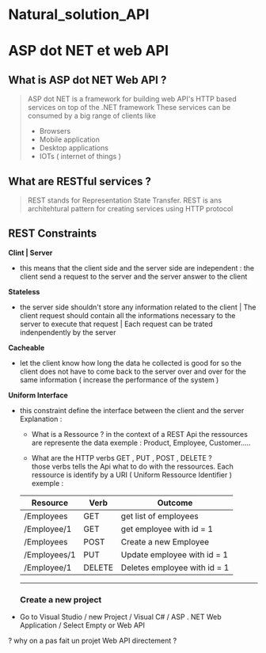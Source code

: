 # Natural_solution_API


# ASP dot NET et web API

## What is ASP dot NET Web API  ? 

>ASP dot NET is a framework for building web API's HTTP based services on top of the .NET framework
>These services can be consumed by a big range of clients like 
> 
> + Browsers
> + Mobile application
> + Desktop applications
> + IOTs ( internet of things )

## What are RESTful services ? 

> REST stands for Representation State Transfer. REST is ans architehtural pattern for creating services using HTTP protocol

## REST Constraints

**Clint | Server**

+ this means that the client side and the server side are independent : the client send a request to the server and the server answer to the client 

**Stateless**

+ the server side shouldn't store any information related to the client | The client request should contain all the informations necessary to the server to execute that request | Each request can be trated indenpendently by the server 

**Cacheable**

+ let the client know how long the data he collected is good for so the client does not have to come back to the server over and over for the same information ( increase the performance of the system ) 

**Uniform Interface**

+  this constraint define the interface between the client and the server 
 Explanation :
	 * What is a Ressource ? 
	 in the context of a REST Api the ressources are represente the data
	 exemple : Product, Employee, Customer.....
	 
	 * What are the HTTP verbs GET , PUT , POST , DELETE  ?  
	 those verbs tells the Api what to do with the ressources. Each ressource is identify 
	 by a URI ( Uniform Ressource Identifier )  exemple : 
	 
	 |Resource|Verb|Outcome|
	 |--|--|--|
	 |/Employees |GET|get list of employees|
	 |/Employee/1 |GET|get employee with id = 1|
 	 |/Employees |POST|Create a new Employee|
 	 |/Employees/1 |PUT|Update employee with id = 1|
 	 |/Employee/1 |DELETE|Deletes employee with id = 1 |
	
	---
	
	### Create a new project
	
+ Go to Visual Studio / new Project / Visual C# / ASP . NET Web Application / Select Empty 
or Web API 

? why on a pas fait un projet Web API directement ? 



